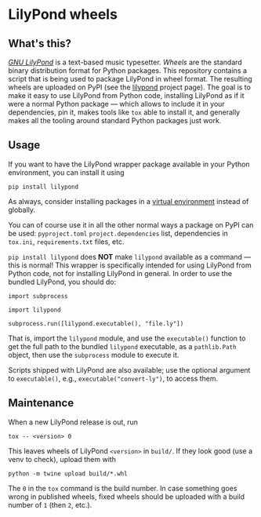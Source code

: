 # LilyPond wheels

## What's this?

[*GNU LilyPond*](https://lilypond.org) is a text-based music typesetter.
*Wheels* are the standard binary distribution format for Python packages.  This
repository contains a script that is being used to package LilyPond in wheel
format. The resulting wheels are uploaded on PyPI (see the
[lilypond](https://pypi.org/project/lilypond) project page). The goal is to make
it easy to use LilyPond from Python code, installing LilyPond as if it were a
normal Python package — which allows to include it in your dependencies, pin it,
makes tools like `tox` able to install it, and generally makes all the tooling
around standard Python packages just work.

## Usage

If you want to have the LilyPond wrapper package available in your Python
environment, you can install it using

```
pip install lilypond
```

As always, consider installing packages in a [virtual
environment](https://docs.python.org/3/tutorial/venv.html) instead of globally.

You can of course use it in all the other normal ways a package on PyPI can be
used: `pyproject.toml` `project.dependencies` list, dependencies in `tox.ini`,
`requirements.txt` files, etc.

`pip install lilypond` does **NOT** make `lilypond` available as a command —
this is normal! This wrapper is specifically intended for using LilyPond from
Python code, not for installing LilyPond in general. In order to use the bundled
LilyPond, you should do:

```
import subprocess

import lilypond

subprocess.run([lilypond.executable(), "file.ly"])
```

That is, import the `lilypond` module, and use the `executable()` function to
get the full path to the bundled `lilypond` executable, as a `pathlib.Path`
object, then use the `subprocess` module to execute it.

Scripts shipped with LilyPond are also available; use the optional argument to
`executable()`, e.g., `executable("convert-ly")`, to access them.

## Maintenance

When a new LilyPond release is out, run

```
tox -- <version> 0
```

This leaves wheels of LilyPond `<version>` in `build/`. If they look good (use a
venv to check), upload them with

```
python -m twine upload build/*.whl
```

The `0` in the `tox` command is the build number. In case something goes wrong
in published wheels, fixed wheels should be uploaded with a build number of `1`
(then `2`, etc.).
